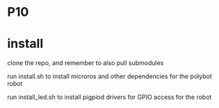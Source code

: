 # P10

# install
clone the repo, and remember to also pull submodules

run install.sh to install microros and other dependencies for the polybot robot

run install_led.sh to install pigpiod drivers for GPIO access for the robot